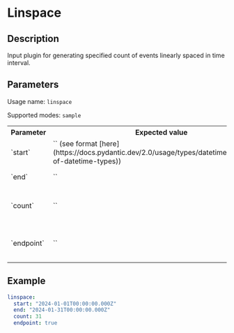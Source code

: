 # Linspace

## Description

Input plugin for generating specified count of events linearly spaced in time interval.

## Parameters

Usage name: `linspace`

Supported modes: `sample`

<table>
    <th>Parameter</th>
    <th>Expected value</th>
    <th>Required</th>
    <th>Description</th>
    <tr>
        <td>`start`</td>
        <td>`<datetime>` (see format [here](https://docs.pydantic.dev/2.0/usage/types/datetime/#validation-of-datetime-types))</td>
        <td>Yes</td>
        <td>Start time of interval</td>
    </tr>
    <tr>
        <td>`end`</td>
        <td>`<datetime>`</td>
        <td>Yes</td>
        <td>End time of interval</td>
    </tr>
    <tr>
        <td>`count`</td>
        <td>`<int>`</td>
        <td>Yes</td>
        <td>Number of events within interval</td>
    </tr>
    <tr>
        <td>`endpoint`</td>
        <td>`<bool>`</td>
        <td>No, default is `True`</td>
        <td>Whether to include end point of interval</td>
    </tr>
</table>

## Example

```yaml
linspace:
  start: "2024-01-01T00:00:00.000Z"
  end: "2024-01-31T00:00:00.000Z"
  count: 31
  endpoint: true
```
